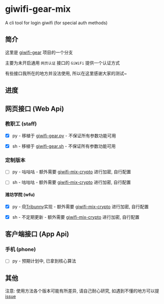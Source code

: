 # giwifi-gear-mix

A cli tool for login giwifi (for special auth methods)

## 简介

这里是 [giwifi-gear](https://github.com/icepie/giwifi-gear) 项目的一个分支

主要为未开启通用 `网页认证` 接口的 `GiWiFi` 提供一个认证方式

有些接口我所在的地方并没法使用, 所以在这里感谢大家的测试~

## 进度

## 网页接口 (Web Api)

### 教职工 (staff)

- [x] py - 移植于 [giwifi-gear.py](https://github.com/icepie/giwifi-gear/tree/py) - 不保证所有参数功能可用

- [x] sh - 移植于 [giwifi-gear.sh](https://github.com/icepie/giwifi-gear/tree/sh) - 不保证所有参数功能可用

### 定制版本

- [ ] py - 咕咕咕 - 额外需要 [giwifi-mix-crypto](https://github.com/icepie/giwifi-gear/tree/mix/crypto-tool) 进行加密, 自行配置

- [ ] sh - 咕咕咕 - 额外需要 [giwifi-mix-crypto](https://github.com/icepie/giwifi-gear/tree/mix/crypto-tool) 进行加密, 自行配置

#### 潍坊学院 (wfu)

- [x] py - [@Tribunny](https://github.com/Tribunny)实现 - 额外需要 [giwifi-mix-crypto](https://github.com/icepie/giwifi-gear/tree/mix/crypto-tool) 进行加密, 自行配置

- [x] sh - 不定期更新 - 额外需要 [giwifi-mix-crypto](https://github.com/icepie/giwifi-gear/tree/mix/crypto-tool) 进行加密, 自行配置

## 客户端接口 (App Api)

### 手机 (phone)

- [ ] py - 预期计划中, 已拿到核心算法

## 其他

注意: 使用方法各个版本可能有所差异, 请自己耐心研究, 如遇到不懂的地方可以提 [issue](https://github.com/icepie/giwifi-gear/issues)


